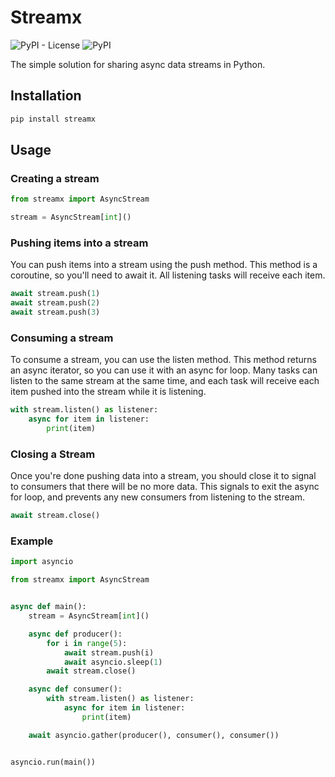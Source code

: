 # Streamx

![PyPI - License](https://img.shields.io/pypi/l/streamx?style=for-the-badge) ![PyPI](https://img.shields.io/pypi/v/streamx?style=for-the-badge)

The simple solution for sharing async data streams in Python.

## Installation

```bash
pip install streamx
```

## Usage

### Creating a stream

```python
from streamx import AsyncStream

stream = AsyncStream[int]()
```

### Pushing items into a stream

You can push items into a stream using the push method. This method is a coroutine, so you'll need to await it. All listening tasks will receive each item.

```python
await stream.push(1)
await stream.push(2)
await stream.push(3)
```

### Consuming a stream

To consume a stream, you can use the listen method. This method returns an async iterator, so you can use it with an async for loop. Many tasks can listen to the same stream at the same time, and each task will receive each item pushed into the stream while it is listening.

```python
with stream.listen() as listener:
    async for item in listener:
        print(item)
```

### Closing a Stream

Once you're done pushing data into a stream, you should close it to signal to consumers that there will be no more data. This signals to exit the async for loop, and prevents any new consumers from listening to the stream.

```python
await stream.close()
```

### Example

```python
import asyncio

from streamx import AsyncStream


async def main():
    stream = AsyncStream[int]()

    async def producer():
        for i in range(5):
            await stream.push(i)
            await asyncio.sleep(1)
        await stream.close()

    async def consumer():
        with stream.listen() as listener:
            async for item in listener:
                print(item)

    await asyncio.gather(producer(), consumer(), consumer())


asyncio.run(main())
```
